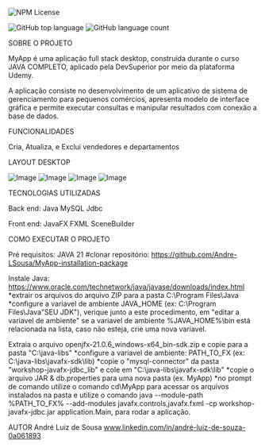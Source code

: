 ![NPM License](https://github.com/Andre-LSousa/workshop-javafx-jdbc/blob/main/LICENSE)

![GitHub top language](https://img.shields.io/github/languages/top/Andre-LSousa/workshop-javafx-jdbc?style=plastic)
![GitHub language count](https://img.shields.io/github/languages/count/Andre-LSousa/workshop-javafx-jdbc?style=plastic)

SOBRE O PROJETO

MyApp é uma aplicação full stack desktop, construída durante o curso JAVA COMPLETO, aplicado pela DevSuperior por meio da plataforma Udemy.

A aplicação consiste no desenvolvimento de um aplicativo de sistema de gerenciamento para pequenos comércios, apresenta modelo de interface gráfica e permite executar consultas e manipular resultados com conexão a base de dados.

FUNCIONALIDADES

Cria, Atualiza, e Exclui vendedores e departamentos

LAYOUT DESKTOP

![Image](https://github.com/user-attachments/assets/43badf12-d144-4b19-9d94-f3620c4dd124)
![Image](https://github.com/user-attachments/assets/0dbacff1-0c4d-43ba-bdaa-5cdd4c6842ac)
![Image](https://github.com/user-attachments/assets/fe5c2e52-5b03-402e-aae0-91d8b0859b49)
![Image](https://github.com/user-attachments/assets/a7f6b21f-76d7-4120-8408-af1e80acac02)




TECNOLOGIAS UTILIZADAS

Back end:
Java
MySQL
Jdbc

Front end: 
JavaFX
FXML
SceneBuilder


COMO EXECUTAR O PROJETO

Pré requisitos: JAVA 21
#clonar repositório: https://github.com/Andre-LSousa/MyApp-installation-package

Instale Java: https://www.oracle.com/technetwork/java/javase/downloads/index.html
*extrair os arquivos do arquivo ZIP para a pasta C:\Program Files\Java 
*configure a variavel de ambiente JAVA_HOME (ex: C:\Program Files\Java\"SEU JDK"), verique junto a este procedimento, em "editar a variavel de ambiente" se a variavel de ambiente %JAVA_HOME%\bin está relacionada na lista, caso não esteja, crie uma nova variavel. 

Extraia o arquivo openjfx-21.0.6_windows-x64_bin-sdk.zip e copie para a pasta "C:\java-libs"
*configure a variavel de ambiente: PATH_TO_FX (ex: C:\java-libs\javafx-sdk\lib)
*copie o "mysql-connector" da pasta "workshop-javafx-jdbc_lib" e cole em "C:\java-libs\javafx-sdk\lib"
*copie o arquivo JAR & db.properties para uma nova pasta (ex. MyApp)
*no prompt de comando utilize o comando cd\MyApp para acessar os arquivos instalados na pasta e utilize o comando java --module-path %PATH_TO_FX% --add-modules javafx.controls,javafx.fxml -cp workshop-javafx-jdbc.jar application.Main, para rodar a aplicação.



AUTOR 
André Luiz de Sousa
www.linkedin.com/in/andré-luiz-de-souza-0a061893












